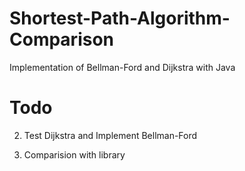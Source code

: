 # Shortest-Path-Algorithm-Comparison
Implementation of Bellman-Ford and Dijkstra with Java


# Todo


2. Test Dijkstra and Implement Bellman-Ford


3. Comparision with library 
